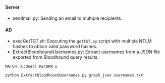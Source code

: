 #### Server

- sendmail.py: Sending an email to multiple recipients.

#### AD

- execGetTGT.sh: Executing the ```getTGT.py``` script with multiple NTLM hashes to obtain valid password hashes.
- ExtractBloodhoundUsernames.py: Extract usernames from a JSON file exported from Bloodhound query results.

```
MATCH (u:User) RETURN u
```

```shell
python ExtractBloodhoundUsernames.py graph.json usernames.txt
```
